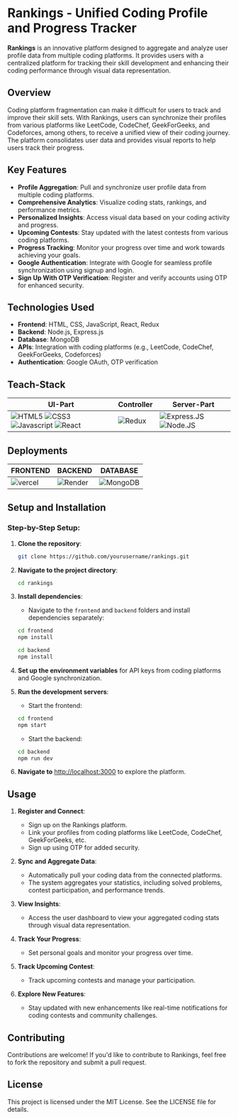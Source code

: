 # Rankings - Unified Coding Profile and Progress Tracker

**Rankings** is an innovative platform designed to aggregate and analyze user profile data from multiple coding platforms. It provides users with a centralized platform for tracking their skill development and enhancing their coding performance through visual data representation.

## Overview

Coding platform fragmentation can make it difficult for users to track and improve their skill sets. With Rankings, users can synchronize their profiles from various platforms like LeetCode, CodeChef, GeekForGeeks, and Codeforces, among others, to receive a unified view of their coding journey. The platform consolidates user data and provides visual reports to help users track their progress.

## Key Features

- **Profile Aggregation**: Pull and synchronize user profile data from multiple coding platforms.
- **Comprehensive Analytics**: Visualize coding stats, rankings, and performance metrics.
- **Personalized Insights**: Access visual data based on your coding activity and progress.
- **Upcoming Contests**: Stay updated with the latest contests from various coding platforms.
- **Progress Tracking**: Monitor your progress over time and work towards achieving your goals.
- **Google Authentication**: Integrate with Google for seamless profile synchronization using signup and login.
- **Sign Up With OTP Verification**: Register and verify accounts using OTP for enhanced security.

## Technologies Used

- **Frontend**: HTML, CSS, JavaScript, React, Redux
- **Backend**: Node.js, Express.js
- **Database**: MongoDB
- **APIs**: Integration with coding platforms (e.g., LeetCode, CodeChef, GeekForGeeks, Codeforces)
- **Authentication**: Google OAuth, OTP verification

## Teach-Stack
| UI-Part | Controller | Server-Part |
|---------|------------------|--------------|
|![HTML5](https://img.shields.io/badge/HTML5-E34F26?style=for-the-badge&logo=html5&logoColor=white) ![CSS3](https://img.shields.io/badge/CSS3-1572B6?style=for-the-badge&logo=css3&logoColor=white) ![Javascript](https://img.shields.io/badge/JavaScript-323330?style=for-the-badge&logo=javascript&logoColor=F7DF1E) ![React](https://img.shields.io/badge/React-20232A?style=for-the-badge&logo=react&logoColor=61DAFB)|![Redux](https://img.shields.io/badge/Redux-593D88?style=for-the-badge&logo=redux&logoColor=white) |![Express.JS](https://img.shields.io/badge/Express.js-000000?style=for-the-badge&logo=express&logoColor=white) ![Node.JS](https://img.shields.io/badge/Node.js-339933?style=for-the-badge&logo=nodedotjs&logoColor=white) 

## Deployments
|FRONTEND|BACKEND|DATABASE|
|--------|-------|--------|
|![vercel](https://img.shields.io/badge/Vercel-000000?style=for-the-badge&logo=vercel&logoColor=white)|![Render](https://img.shields.io/badge/Render-46E3B7?style=for-the-badge&logo=render&logoColor=white)|![MongoDB](https://img.shields.io/badge/MongoDB-4EA94B?style=for-the-badge&logo=mongodb&logoColor=white)


## Setup and Installation

### Step-by-Step Setup:

1. **Clone the repository**:

    ```bash
    git clone https://github.com/yourusername/rankings.git
    ```

2. **Navigate to the project directory**:

    ```bash
    cd rankings
    ```

3. **Install dependencies**:
    - Navigate to the `frontend` and `backend` folders and install dependencies separately:

    ```bash
    cd frontend
    npm install

    cd backend
    npm install
    ```

4. **Set up the environment variables** for API keys from coding platforms and Google synchronization.

5. **Run the development servers**:

    - Start the frontend:

    ```bash
    cd frontend
    npm start
    ```

    - Start the backend:

    ```bash
    cd backend
    npm run dev
    ```

6. **Navigate to** [http://localhost:3000](http://localhost:3000) to explore the platform.

## Usage

1. **Register and Connect**:
    - Sign up on the Rankings platform.
    - Link your profiles from coding platforms like LeetCode, CodeChef, GeekForGeeks, etc.
    - Sign up using OTP for added security.

2. **Sync and Aggregate Data**:
    - Automatically pull your coding data from the connected platforms.
    - The system aggregates your statistics, including solved problems, contest participation, and performance trends.

3. **View Insights**:
    - Access the user dashboard to view your aggregated coding stats through visual data representation.

4. **Track Your Progress**:
    - Set personal goals and monitor your progress over time.

5. **Track Upcoming Contest**:
    - Track upcoming contests and manage your participation.

5. **Explore New Features**:
    - Stay updated with new enhancements like real-time notifications for coding contests and community challenges.

## Contributing

Contributions are welcome! If you'd like to contribute to Rankings, feel free to fork the repository and submit a pull request.

## License

This project is licensed under the MIT License. See the LICENSE file for details.
